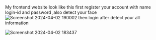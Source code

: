 My frontend website look like this
first register your account with name login-id and password ,also detect your face 
![Screenshot 2024-04-02 190002](https://github.com/Ayushisri29/face_detection_frontend/assets/92778552/496c081e-838b-401c-bd1a-ab82bdec069b)
then login after detect your all information 

![Screenshot 2024-04-02 183437](https://github.com/Ayushisri29/face_detection_frontend/assets/92778552/3dc6ddd6-2005-4d46-9971-d9786683f29d)
